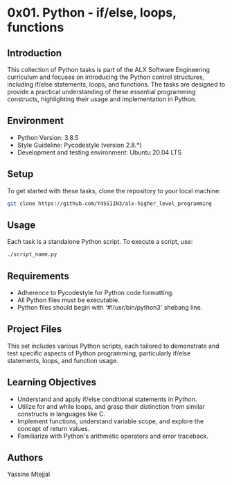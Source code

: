 # 0x01. Python - if/else, loops, functions

## Introduction
This collection of Python tasks is part of the ALX Software Engineering curriculum and focuses on introducing the Python control structures, including if/else statements, loops, and functions. The tasks are designed to provide a practical understanding of these essential programming constructs, highlighting their usage and implementation in Python.

## Environment
- Python Version: 3.8.5
- Style Guideline: Pycodestyle (version 2.8.*)
- Development and testing environment: Ubuntu 20.04 LTS

## Setup
To get started with these tasks, clone the repository to your local machine:

```bash
git clone https://github.com/Y4SS11N3/alx-higher_level_programming
```

## Usage
Each task is a standalone Python script. To execute a script, use:

```bash
./script_name.py
```

## Requirements
- Adherence to Pycodestyle for Python code formatting.
- All Python files must be executable.
- Python files should begin with '#!/usr/bin/python3' shebang line.

## Project Files
This set includes various Python scripts, each tailored to demonstrate and test specific aspects of Python programming, particularly if/else statements, loops, and function usage.

## Learning Objectives
- Understand and apply if/else conditional statements in Python.
- Utilize for and while loops, and grasp their distinction from similar constructs in languages like C.
- Implement functions, understand variable scope, and explore the concept of return values.
- Familiarize with Python's arithmetic operators and error traceback.

## Authors
Yassine Mtejjal
